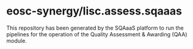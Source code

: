 # eosc-synergy/lisc.assess.sqaaas
This repository has been generated by the SQAaaS platform to run the pipelines
for the operation of the
Quality Assessment & Awarding (QAA)
module.